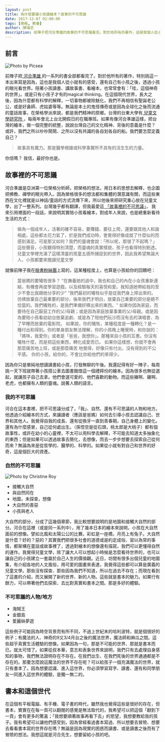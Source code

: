 ```yaml
---
layout: post
title: 為什麼要讓小孩讀繪本？故事的不可思議 
date: 2017-12-07 02:00:00
tags: [榮格, 教養]
author: 陳璿丞
description: 前陣子把河合準雄的故事的不可思議看完。對於他所有的著作，這是我個人從小就有的感受，還有自己有小孩之後，透過小孩的眼光看世界。陪著小孩讀書、講故事書、看繪本，也常常會有：「哇，這個神奇的世界」。或是只有小孩子才有的magical thinking。在這個現代世界，長大之後，因為什麼都有科學的解釋，一切事物都被除魅化，我們不再相信有聖誕老公公
---
```



## 前言<a id="sec-1-1"></a>

![Photo by Picsea](https://i.imgur.com/4qnelL4.jpg)

前陣子把[ 河合準雄 ](https://zh.wikipedia.org/wiki/%E6%B2%B3%E5%90%88%E9%9A%BC%E9%9B%84)的一系列的書全部都看完了。對於他所有的著作，特別挑這一本出來寫是因為，這也是我個人從小就有的感受，還有自己有小孩之後，透過小孩的眼光看世界。陪著小孩讀書、講故事書、看繪本，也常常會有：「哇，這個神奇的世界」。或是只有小孩子才有的magical thinking。在這個現代世界，長大之後，因為什麼都有科學的解釋，一切事物都被除魅化，我們不再相信有聖誕老公公，或是好鼻師、虎姑婆等等。無論是本土的鬼怪傳奇或是因為全球化之後而流通的童話故事，在榮格學派來說，都是我們精神的原鄉。台灣的台東大學有[ 兒童文學研究所 ](http://ice.nttu.edu.tw/bin/home.php)，每兩年會北上台北開假日的在職專班。如果有像河合準雄這樣，把台灣的繪本，做一個完整的統整，說說台灣自己的文化精神、背後的意義是什麼？ 或許，我們之所以吵吵鬧鬧、之所以沒有共識的各自划各自的船。我們要怎麼定義自己？

> 故事具有魔力。那是醫學根據或科學事實所不具有的活生生的力量。

你信嗎？ 我信，最好你也是。

<!--more-->

## 故事裡的不可思議<a id="sec-1-2"></a>

河合準雄是亞洲第一位榮格分析師，把榮格的想法，用日本的思想去解釋，也企圖把佛教、禪學的眼光帶入。因為榮格很多的想法都和集體的潛意識有關，而這些東西在文化裡就是以神話/童話的方式流傳下來，所以他後來把研究重心放在兒童文學，出了一整系列。台灣幾乎都有翻譯，但我最愛這[ 「故事裡的不可思議」](http://www.books.com.tw/exep/assp.php/poligen/products/0010738432?utm_source=poligen&utm_medium=ap-books&utm_content=recommend&utm_campaign=ap-201807)， 我來引用裡面的一段話，來說明其實陪小孩看繪本，對成年人來說，也是總重新看待生活的方式：

> 做為一個成年人，活著的確不容易，要賺錢、要往上爬，還要跟其他人和諧相處，這些都太花力氣了，於是我們成功時，會覺得好像成就了什麼似的而感到滿足。可是那又如何？我們的靈魂會說：「所以呢，那很了不起嗎？」這些聲音，小孩聽得特別清楚，而靈魂的真實樣貌，孩子也看得特別剔透。兒童文學裡充滿了這樣清靈的孩童五感所捕捉到的世界，因此我希望無論大人、小孩都要來閱讀兒童文學

就像前陣子我在[臉書粉絲團](https://www.facebook.com/anatomind/)上寫的，這某種程度上，也算是小孩給你的回饋吧：

> 當爸媽的要犧牲很多？ “在撫養她的過中，我也和自己的內在小女孩重新連結，有機會再度學習遊戲，以及經驗每天的喜悅和愛。我知道她帶給我的至少不會比我跟她分享的少” “我們最初的犧牲似乎是從我們身上擰出來的。彷彿放棄自己最重要的部分，後來我們才明白，放棄自己重要的部分是絕不恰當的。我們犧牲的，是我們準備好釋出來的東西。" 如果你因為家庭，而要待在自己厭惡工作的父/母親；或是因為家庭放棄事業的父/母親。或是因為要陪小孩看幼幼台放棄追劇、或是為了陪他們玩沙而沒有去的演唱會、為了早睡而放棄的電影院。 如果說，你的犧牲，某種程度是一種轉化？是一種付出和得到。你的單身朋友無法理解，你的小孩晚上睡覺時，和你說的：「媽咪，我愛你」或者是「爸爸，我想你」。那種來自小孩的互惠。你沒有犧牲什麼，而是把這些東西，轉化成愛而已。 如果你這樣想，你就不會再那麼痛苦地上班，或是那麼痛苦 地覺得，好像只有付出，沒有得到的不公平感。 你的小孩，給你的，不會比你給他們的來得少。

因為你只是單純地想讀讀書給小孩，打發無聊的午後。我還記得有好一陣子，每周挑一天下班就帶著小孩搭公車去圖書館借這一個禮拜份的繪本。因為很多也無從選起，就讓孩子自己去拿。他們會選可愛的、他們喜歡的動物。而這些豬啊、雞啊、老虎，也都擁有人類的靈魂。說著人類的語言。

### 我的不可思議<a id="sec-1-2-1"></a>

河合在這本書裡，把不可思議分成了，「我」、自然、還有不可思議的人物和地方。他透過介紹繪本的方式，來讓讀者（應該是爸媽）如何去引導小孩去認識自己、世界和其他人。我覺得自我的成長、還有從換牙一直到青春期，自己身體上的變化。還有為什麼感冒，自己從何處出生。（孫悟空是從石頭，桃太郎是大桃子）都有個故事性，或許在幼小的心靈裡，不太可以用科學去解釋，不可能去知道太多抽象化的東西；但是如果可以透過故事去簡化，去想像，而去一步步想要去探索自己從何而來？無論為來是從哲學的、醫學的、科學的。如果從小就有對自己和世界的好奇，這是個巨大的資產。

### 自然的不可思議<a id="sec-1-2-2"></a>

![Photo by Christine Roy](https://i.imgur.com/RjhoWwB.jpg)

-   接觸大自然
-   與自然同在
-   地圖，未探查，想像
-   大自然的善惡
-   小孩與老人

大自然的部分，分成了這幾個章節，我比較想要說明的是地圖和接觸大自然的部分。河合在這裡（或是同一系列中），用了幾本日本的繪本來說明，小孩在大自然面前的想像。譬如北風和太陽公公的比賽。彩虹是一座橋，月亮上有兔子。大自然是什麼？好的？惡的？其實我們把很多社會的道德或是約定成俗、習以為常的事情，都架構在童話或故事裡了，透過對繪本的想像還有描寫，我們可以更懂得自然的運作。我覺得兒童文學，除了讓大人可以想起小時候是怎麼看待世界的，也可以讓自己的小孩建立一套屬於自己人生的價值觀。近日，坊間有很多出個兒童的地圖集，有介紹各地的人文風俗，用可愛的圖畫來表達，我覺得這些都可以算是廣義的兒童文學。那些沒有探查、那些因為我們不知道，所以在過去不存在；而現在看到了這書的介紹，而又展開了新的世界、新的人物。這些就是書本的魅力。如果行有餘力，可以帶著他們去探索、去比對真實和書本之間。那是多好的體驗。

### 不可思議的人物/地方<a id="sec-1-2-3"></a>

-   海賊王
-   金銀島
-   愛麗絲夢遊

這些例子可能因為時空背景而有所不同，不過上世紀末的哈利波特，就是個很好的例子；有魔法的人、神奇的9又3/4月台之後的魔法世界，魔法師和麻瓜之間。這些超乎真實生活體驗的想像。如果因為一句，那是不可能的世界、那就是書本而已。就太可惜了。如果從叔本華，意志和表象世界來說明，我們只有去處理自身感知的事物，我們無法證明存在不存在。在我們出生、在我們死後的世界通通都是不存在的。那要怎麼說這魔法的世界不存在呢？可以給孩子一個充滿魔法的世界，就只有書本了。因為想要認識、進入這世界，你必須學習寫字、讀書、還有和同學朋友一同進入這世界的體驗，是獨一無二的。

## 書本和這個世代<a id="sec-1-3"></a>

在這個有平板電腦、有手機、電子書的時代，雖然我也覺得這些是很好的存在，但書本，實實在在每一頁可以翻閱的感覺是無法取代的，我希望可以把這個「翻到下一頁」會有更多的驚喜；「我想要順著故事再看下去」的慾望，我想要教給我的孩子。我有希望可以讓他們感受到，因為曾經看過書本寫過、所以想要去冒險、想要去看看書本寫的世界存在嗎？無論是因為現實的困惑而讀書、或是讀書之後而有了冒險的想法。我想這就是河合先生，想要留給小孩的吧。
